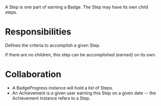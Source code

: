 A Step is one part of earning a Badge. The Step may have its own child steps.

# Responsibilities
Defines the criteria to accomplish a given Step. 

If there are no children, this step can be accomplished (earned) on its own.

# Collaboration
* A BadgeProgress instance will hold a list of Steps.
* An Achievement is a given user earning this Step on
a given date -- the Achievement instance refers to a Step.